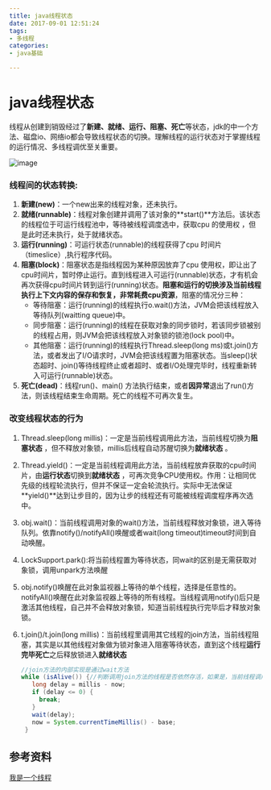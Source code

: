 ```yaml
---
title: java线程状态
date: 2017-09-01 12:51:24
tags:
- 多线程
categories:
- java基础

---
```


#  java线程状态

线程从创建到销毁经过了**新建、就绪、运行、阻塞、死亡**等状态，jdk的中一个方法、磁盘io、网络io都会导致线程状态的切换。理解线程的运行状态对于掌握线程的运行情况、多线程调优至关重要。

<!--more-->

![image](https://image-1257941127.cos.ap-beijing.myqcloud.com/ts1.jpg)

### 线程间的状态转换:

1. **新建(new)**：一个new出来的线程对象，还未执行。
2. **就绪(runnable)**：线程对象创建并调用了该对象的**start()**方法后。该状态的线程位于可运行线程池中，等待被线程调度选中，获取cpu 的使用权 ，但是此时还未执行，处于就绪状态。
3. **运行(running)**：可运行状态(runnable)的线程获得了cpu 时间片（timeslice）,执行程序代码。
4. **阻塞(block)**：阻塞状态是指线程因为某种原因放弃了cpu 使用权，即让出了cpu时间片，暂时停止运行。直到线程进入可运行(runnable)状态，才有机会再次获得cpu时间片转到运行(running)状态。**阻塞和运行的切换涉及当前线程执行上下文内容的保存和恢复，非常耗费cpu资源**，阻塞的情况分三种： 
   - 等待阻塞：运行(running)的线程执行o.wait()方法，JVM会把该线程放入等待队列(waitting queue)中。
   - 同步阻塞：运行(running)的线程在获取对象的同步锁时，若该同步锁被别的线程占用，则JVM会把该线程放入对象锁的锁池(lock pool)中。
   - 其他阻塞：运行(running)的线程执行Thread.sleep(long ms)或t.join()方法，或者发出了I/O请求时，JVM会把该线程置为阻塞状态。当sleep()状态超时、join()等待线程终止或者超时、或者I/O处理完毕时，线程重新转入可运行(runnable)状态。
5. **死亡(dead)**：线程run()、main() 方法执行结束，或者**因异常**退出了run()方法，则该线程结束生命周期。死亡的线程不可再次复生。

### 改变线程状态的行为

1. Thread.sleep(long millis)：一定是当前线程调用此方法，当前线程切换为**阻塞状态** ，但不释放对象锁，millis后线程自动苏醒切换为**就绪状态** 。

2. Thread.yield()：一定是当前线程调用此方法，当前线程放弃获取的cpu时间片，由**运行状态**切换到**就绪状态** ，可再次竞争CPU使用权。作用：让相同优先级的线程轮流执行，但并不保证一定会轮流执行。实际中无法保证**yield()**达到让步目的，因为让步的线程还有可能被线程调度程序再次选中。

3. obj.wait()：当前线程调用对象的wait()方法，当前线程释放对象锁，进入等待队列。依靠notify()/notifyAll()唤醒或者wait(long timeout)timeout时间到自动唤醒。

4. LockSupport.park():将当前线程置为等待状态，同wait的区别是无需获取对象锁，调用unpark方法唤醒

5. obj.notify()唤醒在此对象监视器上等待的单个线程，选择是任意性的。notifyAll()唤醒在此对象监视器上等待的所有线程。当线程调用notify()后只是激活其他线程，自己并不会释放对象锁，知道当前线程执行完毕后才释放对象锁。

6. t.join()/t.join(long millis)：当前线程里调用其它线程的join方法，当前线程阻塞，其实是以其他线程对象做为锁对象进入阻塞等待状态，直到这个线程**运行完毕死亡**之后释放锁进入**就绪状态**

   ```java
   //join方法的内部实现是通过wait方法
   while (isAlive()) {//判断调用join方法的线程是否依然存活，如果是，当前线程调用wait方法
      long delay = millis - now;
      if (delay <= 0) {
        break;
      }
      wait(delay);
      now = System.currentTimeMillis() - base;
    }
   ```

## 参考资料

[我是一个线程](http://mp.weixin.qq.com/s?__biz=MzAxOTc0NzExNg==&mid=416915373&idx=1&sn=f80a13b099237534a3ef777d511d831a&scene=25#wechat_redirect)